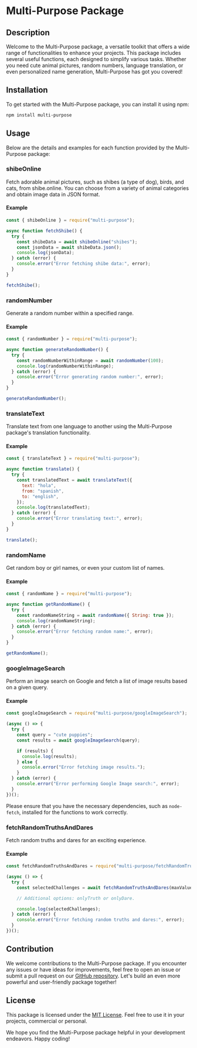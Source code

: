 # Multi-Purpose Package

## Description

Welcome to the Multi-Purpose package, a versatile toolkit that offers a wide range of functionalities to enhance your projects. This package includes several useful functions, each designed to simplify various tasks. Whether you need cute animal pictures, random numbers, language translation, or even personalized name generation, Multi-Purpose has got you covered!

## Installation

To get started with the Multi-Purpose package, you can install it using npm:

```bash
npm install multi-purpose
```

## Usage

Below are the details and examples for each function provided by the Multi-Purpose package:

### shibeOnline

Fetch adorable animal pictures, such as shibes (a type of dog), birds, and cats, from shibe.online. You can choose from a variety of animal categories and obtain image data in JSON format.

#### Example

```js
const { shibeOnline } = require("multi-purpose");

async function fetchShibe() {
  try {
    const shibeData = await shibeOnline("shibes");
    const jsonData = await shibeData.json();
    console.log(jsonData);
  } catch (error) {
    console.error("Error fetching shibe data:", error);
  }
}

fetchShibe();
```

### randomNumber

Generate a random number within a specified range.

#### Example

```js
const { randomNumber } = require("multi-purpose");

async function generateRandomNumber() {
  try {
    const randomNumberWithinRange = await randomNumber(100);
    console.log(randomNumberWithinRange);
  } catch (error) {
    console.error("Error generating random number:", error);
  }
}

generateRandomNumber();
```

### translateText

Translate text from one language to another using the Multi-Purpose package's translation functionality.

#### Example

```js
const { translateText } = require("multi-purpose");

async function translate() {
  try {
    const translatedText = await translateText({
      text: "hola",
      from: "spanish",
      to: "english",
    });
    console.log(translatedText);
  } catch (error) {
    console.error("Error translating text:", error);
  }
}

translate();
```

### randomName

Get random boy or girl names, or even your custom list of names.

#### Example

```js
const { randomName } = require("multi-purpose");

async function getRandomName() {
  try {
    const randomNameString = await randomName({ String: true });
    console.log(randomNameString);
  } catch (error) {
    console.error("Error fetching random name:", error);
  }
}

getRandomName();
```

### googleImageSearch

Perform an image search on Google and fetch a list of image results based on a given query.

#### Example

```js
const googleImageSearch = require("multi-purpose/googleImageSearch");

(async () => {
  try {
    const query = "cute puppies";
    const results = await googleImageSearch(query);

    if (results) {
      console.log(results);
    } else {
      console.error("Error fetching image results.");
    }
  } catch (error) {
    console.error("Error performing Google Image search:", error);
  }
})();
```

Please ensure that you have the necessary dependencies, such as `node-fetch`, installed for the functions to work correctly.

### fetchRandomTruthsAndDares

Fetch random truths and dares for an exciting experience.

#### Example

```js
const fetchRandomTruthsAndDares = require("multi-purpose/fetchRandomTruthsAndDares");

(async () => {
  try {
    const selectedChallenges = await fetchRandomTruthsAndDares(maxValues = 1);

    // Additional options: onlyTruth or onlyDare.

    console.log(selectedChallenges);
  } catch (error) {
    console.error("Error fetching random truths and dares:", error);
  }
})();
```

## Contribution

We welcome contributions to the Multi-Purpose package. If you encounter any issues or have ideas for improvements, feel free to open an issue or submit a pull request on our [GitHub repository](https://github.com/your-username/your-repo). Let's build an even more powerful and user-friendly package together!

## License

This package is licensed under the [MIT License](https://opensource.org/licenses/MIT). Feel free to use it in your projects, commercial or personal.

We hope you find the Multi-Purpose package helpful in your development endeavors. Happy coding!